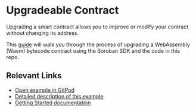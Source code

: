 # Upgradeable Contract
Upgrading a smart contract allows you to improve or modify your contract without changing its address. 

This [guide](https://developers.stellar.org/docs/build/guides/conventions/upgrading-contracts) will walk you through the process of upgrading a WebAssembly (Wasm) bytecode contract using the Soroban SDK and the code in this repo.


## Relevant Links
- [Open example in GitPod](https://gitpod.io/#https://github.com/stellar/soroban-examples/tree/v21.6.0)
- [Detailed description of this example](https://developers.stellar.org/docs/build/guides/conventions/upgrading-contracts)
- [Getting Started documentation](https://developers.stellar.org/docs/build/smart-contracts/getting-started)

